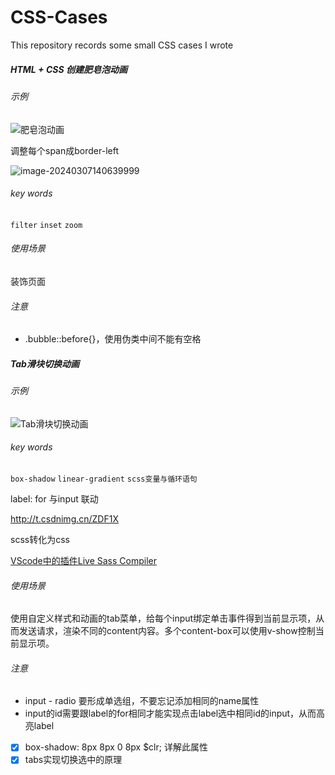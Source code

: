 # CSS-Cases
This repository records some small CSS cases I wrote



##### HTML + CSS 创建肥皂泡动画

###### 示例

![肥皂泡动画](https://gitee.com/tanke99/pic/raw/master/pic/肥皂泡动画.gif)



调整每个span成border-left

![image-20240307140639999](https://gitee.com/tanke99/pic/raw/master/pic/image-20240307140639999.png)

###### key words

`filter`     `inset`   `zoom`



###### 使用场景

装饰页面



###### 注意

- .bubble::before{}，使用伪类中间不能有空格





##### Tab滑块切换动画

###### 示例

![Tab滑块切换动画](https://gitee.com/tanke99/pic/raw/master/pic/Tab滑块切换动画.gif)

###### key words

`box-shadow`   `linear-gradient`  `scss变量与循环语句`

label: for 与input 联动

http://t.csdnimg.cn/ZDF1X



scss转化为css

[VScode中的插件Live Sass Compiler](https://blog.csdn.net/qq_44625715/article/details/131491434)



###### 使用场景

使用自定义样式和动画的tab菜单，给每个input绑定单击事件得到当前显示项，从而发送请求，渲染不同的content内容。多个content-box可以使用v-show控制当前显示项。





###### 注意

- input - radio 要形成单选组，不要忘记添加相同的name属性
- input的id需要跟label的for相同才能实现点击label选中相同id的input，从而高亮label













- [x] box-shadow: 8px 8px 0 8px $clr;  详解此属性
- [x] tabs实现切换选中的原理